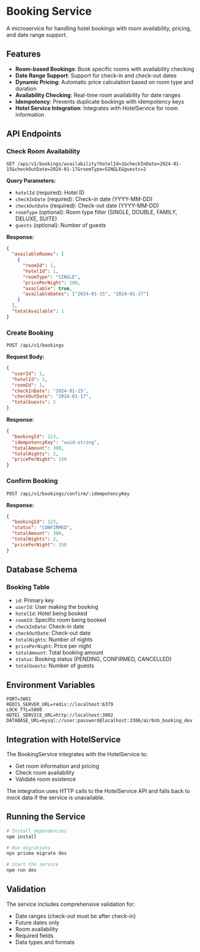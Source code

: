 # Booking Service

A microservice for handling hotel bookings with room availability, pricing, and date range support.

## Features

- **Room-based Bookings**: Book specific rooms with availability checking
- **Date Range Support**: Support for check-in and check-out dates
- **Dynamic Pricing**: Automatic price calculation based on room type and duration
- **Availability Checking**: Real-time room availability for date ranges
- **Idempotency**: Prevents duplicate bookings with idempotency keys
- **Hotel Service Integration**: Integrates with HotelService for room information

## API Endpoints

### Check Room Availability
```
GET /api/v1/bookings/availability?hotelId=1&checkInDate=2024-01-15&checkOutDate=2024-01-17&roomType=SINGLE&guests=2
```

**Query Parameters:**
- `hotelId` (required): Hotel ID
- `checkInDate` (required): Check-in date (YYYY-MM-DD)
- `checkOutDate` (required): Check-out date (YYYY-MM-DD)
- `roomType` (optional): Room type filter (SINGLE, DOUBLE, FAMILY, DELUXE, SUITE)
- `guests` (optional): Number of guests

**Response:**
```json
{
  "availableRooms": [
    {
      "roomId": 1,
      "hotelId": 1,
      "roomType": "SINGLE",
      "pricePerNight": 100,
      "available": true,
      "availableDates": ["2024-01-15", "2024-01-17"]
    }
  ],
  "totalAvailable": 1
}
```

### Create Booking
```
POST /api/v1/bookings
```

**Request Body:**
```json
{
  "userId": 1,
  "hotelId": 1,
  "roomId": 1,
  "checkInDate": "2024-01-15",
  "checkOutDate": "2024-01-17",
  "totalGuests": 2
}
```

**Response:**
```json
{
  "bookingId": 123,
  "idempotencyKey": "uuid-string",
  "totalAmount": 300,
  "totalNights": 2,
  "pricePerNight": 150
}
```

### Confirm Booking
```
POST /api/v1/bookings/confirm/:idempotencyKey
```

**Response:**
```json
{
  "bookingId": 123,
  "status": "CONFIRMED",
  "totalAmount": 300,
  "totalNights": 2,
  "pricePerNight": 150
}
```

## Database Schema

### Booking Table
- `id`: Primary key
- `userId`: User making the booking
- `hotelId`: Hotel being booked
- `roomId`: Specific room being booked
- `checkInDate`: Check-in date
- `checkOutDate`: Check-out date
- `totalNights`: Number of nights
- `pricePerNight`: Price per night
- `totalAmount`: Total booking amount
- `status`: Booking status (PENDING, CONFIRMED, CANCELLED)
- `totalGuests`: Number of guests

## Environment Variables

```env
PORT=3001
REDIS_SERVER_URL=redis://localhost:6379
LOCK_TTL=5000
HOTEL_SERVICE_URL=http://localhost:3002
DATABASE_URL=mysql://user:password@localhost:3306/airbnb_booking_dev
```

## Integration with HotelService

The BookingService integrates with the HotelService to:
- Get room information and pricing
- Check room availability
- Validate room existence

The integration uses HTTP calls to the HotelService API and falls back to mock data if the service is unavailable.

## Running the Service

```bash
# Install dependencies
npm install

# Run migrations
npx prisma migrate dev

# Start the service
npm run dev
```

## Validation

The service includes comprehensive validation for:
- Date ranges (check-out must be after check-in)
- Future dates only
- Room availability
- Required fields
- Data types and formats